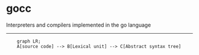 # gocc
Interpreters and compilers implemented in the go language

----

```mermaid
    graph LR;  
    A[source code] --> B[Lexical unit] --> C[Abstract syntax tree]  
```

